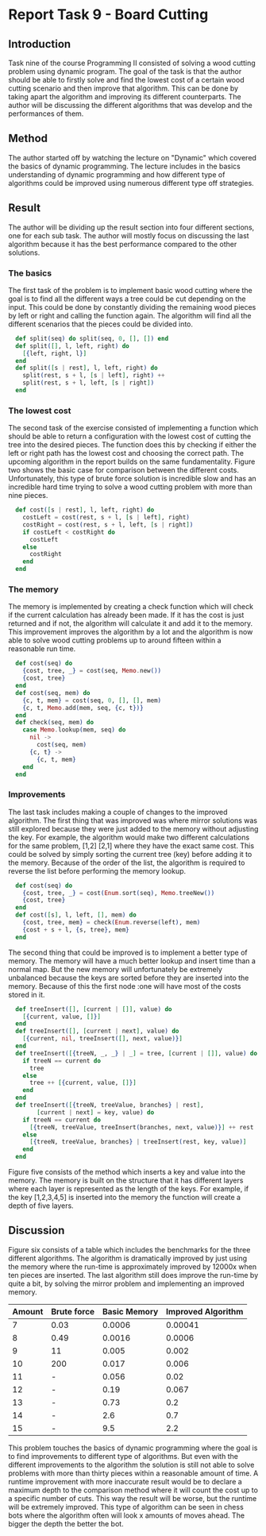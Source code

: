 # Report Task 9 - Board Cutting

## Introduction
Task nine of the course Programming II consisted of solving a wood
cutting problem using dynamic program. The goal of the task is that the
author should be able to firstly solve and find the lowest cost of a
certain wood cutting scenario and then improve that algorithm. This can
be done by taking apart the algorithm and improving its different
counterparts. The author will be discussing the different algorithms
that was develop and the performances of them.

## Method
The author started off by watching the lecture on \"Dynamic\" which
covered the basics of dynamic programming. The lecture includes in the
basics understanding of dynamic programming and how different type of
algorithms could be improved using numerous different type off
strategies.

## Result
The author will be dividing up the result section into four different
sections, one for each sub task. The author will mostly focus on
discussing the last algorithm because it has the best performance
compared to the other solutions.

### The basics
The first task of the problem is to implement basic wood cutting where
the goal is to find all the different ways a tree could be cut depending
on the input. This could be done by constantly dividing the remaining
wood pieces by left or right and calling the function again. The
algorithm will find all the different scenarios that the pieces could be
divided into.

```elixir
  def split(seq) do split(seq, 0, [], []) end
  def split([], l, left, right) do
    [{left, right, l}]
  end
  def split([s | rest], l, left, right) do
    split(rest, s + l, [s | left], right) ++
    split(rest, s + l, left, [s | right])
  end
```

### The lowest cost
The second task of the exercise consisted of implementing a function
which should be able to return a configuration with the lowest cost of
cutting the tree into the desired pieces. The function does this by
checking if either the left or right path has the lowest cost and
choosing the correct path. The upcoming algorithm in the report builds
on the same fundamentality. Figure two shows the basic case for
comparison between the different costs. Unfortunately, this type of
brute force solution is incredible slow and has an incredible hard time
trying to solve a wood cutting problem with more than nine pieces.

```elixir
  def cost([s | rest], l, left, right) do
    costLeft = cost(rest, s + l, [s | left], right)
    costRight = cost(rest, s + l, left, [s | right])
    if costLeft < costRight do
      costLeft
    else
      costRight
    end
  end
```

### The memory
The memory is implemented by creating a check function which will check
if the current calculation has already been made. If it has the cost is
just returned and if not, the algorithm will calculate it and add it to
the memory. This improvement improves the algorithm by a lot and the
algorithm is now able to solve wood cutting problems up to around
fifteen within a reasonable run time.

```elixir
  def cost(seq) do
    {cost, tree, _} = cost(seq, Memo.new())
    {cost, tree}
  end
  def cost(seq, mem) do
    {c, t, mem} = cost(seq, 0, [], [], mem)
    {c, t, Memo.add(mem, seq, {c, t})}
  end
  def check(seq, mem) do
    case Memo.lookup(mem, seq) do
      nil ->
        cost(seq, mem)
      {c, t} ->
        {c, t, mem}
    end
  end
```

### Improvements
The last task includes making a couple of changes to the improved
algorithm. The first thing that was improved was where mirror solutions
was still explored because they were just added to the memory without
adjusting the key. For example, the algorithm would make two different
calculations for the same problem, \[1,2\] \[2,1\] where they have the
exact same cost. This could be solved by simply sorting the current tree
(key) before adding it to the memory. Because of the order of the list,
the algorithm is required to reverse the list before performing the
memory lookup.

```elixir
  def cost(seq) do
    {cost, tree, _} = cost(Enum.sort(seq), Memo.treeNew())
    {cost, tree}
  end
  def cost([s], l, left, [], mem) do
    {cost, tree, mem} = check(Enum.reverse(left), mem)
    {cost + s + l, {s, tree}, mem}
  end
```

The second thing that could be improved is to implement a better type of
memory. The memory will have a much better lookup and insert time than a
normal map. But the new memory will unfortunately be extremely
unbalanced because the keys are sorted before they are inserted into the
memory. Because of this the first node :one will have most of the costs
stored in it.

```elixir
  def treeInsert([], [current | []], value) do
    [{current, value, []}]
  end
  def treeInsert([], [current | next], value) do
    [{current, nil, treeInsert([], next, value)}]
  end
  def treeInsert([{treeN, _, _} | _] = tree, [current | []], value) do
    if treeN == current do
      tree
    else
      tree ++ [{current, value, []}]
    end
  end
  def treeInsert([{treeN, treeValue, branches} | rest],
        [current | next] = key, value) do
    if treeN == current do
      [{treeN, treeValue, treeInsert(branches, next, value)}] ++ rest
    else
      [{treeN, treeValue, branches} | treeInsert(rest, key, value)]
    end
  end
```

Figure five consists of the method which inserts a key and value into
the memory. The memory is built on the structure that it has different
layers where each layer is represented as the length of the keys. For
example, if the key \[1,2,3,4,5\] is inserted into the memory the
function will create a depth of five layers.

## Discussion
Figure six consists of a table which includes the benchmarks for the
three different algorithms. The algorithm is dramatically improved by
just using the memory where the run-time is approximately improved by
12000x when ten pieces are inserted. The last algorithm still does
improve the run-time by quite a bit, by solving the mirror problem and
implementing an improved memory.

| **Amount** | **Brute force** | **Basic Memory** | **Improved Algorithm** |
|------------|-----------------|------------------|------------------------|
| 7          | 0.03            | 0.0006           | 0.00041                |
| 8          | 0.49            | 0.0016           | 0.0006                 |
| 9          | 11              | 0.005            | 0.002                  |
| 10         | 200             | 0.017            | 0.006                  |
| 11         | -               | 0.056            | 0.02                   |
| 12         | -               | 0.19             | 0.067                  |
| 13         | -               | 0.73             | 0.2                    |
| 14         | -               | 2.6              | 0.7                    |
| 15         | -               | 9.5              | 2.2                    |

This problem touches the basics of dynamic programming where the goal is
to find improvements to different type of algorithms. But even with the
different improvements to the algorithm the solution is still not able
to solve problems with more than thirty pieces within a reasonable
amount of time. A runtime improvement with more inaccurate result would
be to declare a maximum depth to the comparison method where it will
count the cost up to a specific number of cuts. This way the result will
be worse, but the runtime will be extremely improved. This type of
algorithm can be seen in chess bots where the algorithm often will look
x amounts of moves ahead. The bigger the depth the better the bot.

